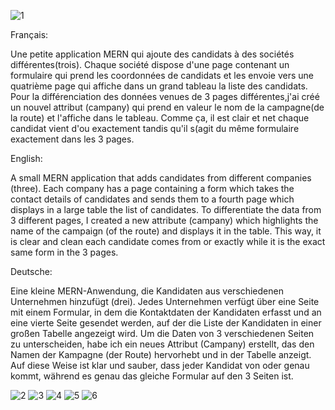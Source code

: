 
![1](https://user-images.githubusercontent.com/47888237/106391845-91d63400-63ef-11eb-9e38-8dbd89b11c6f.PNG)


Français:

Une petite application MERN qui ajoute des candidats à des sociétés différentes(trois). Chaque société dispose d'une page contenant un formulaire qui prend les coordonnées de candidats et les envoie vers une quatrième page qui affiche dans un grand tableau la liste des candidats. 
Pour la différenciation des données venues de 3 pages différentes,j'ai créé un nouvel attribut (campany) qui prend en valeur le nom de la campagne(de la route) et l'affiche dans le tableau. Comme ça, il est clair et net chaque candidat vient d'ou exactement tandis qu'il s(agit du même formulaire exactement dans les 3 pages.


English:

A small MERN application that adds candidates from different companies (three). Each company has a page containing a form which takes the contact details of candidates and sends them to a fourth page which displays in a large table the list of candidates.
To differentiate the data from 3 different pages, I created a new attribute (campany) which highlights the name of the campaign (of the route) and displays it in the table. This way, it is clear and clean each candidate comes from or exactly while it is the exact same form in the 3 pages.

Deutsche:

Eine kleine MERN-Anwendung, die Kandidaten aus verschiedenen Unternehmen hinzufügt (drei). Jedes Unternehmen verfügt über eine Seite mit einem Formular, in dem die Kontaktdaten der Kandidaten erfasst und an eine vierte Seite gesendet werden, auf der die Liste der Kandidaten in einer großen Tabelle angezeigt wird.
Um die Daten von 3 verschiedenen Seiten zu unterscheiden, habe ich ein neues Attribut (Campany) erstellt, das den Namen der Kampagne (der Route) hervorhebt und in der Tabelle anzeigt. Auf diese Weise ist klar und sauber, dass jeder Kandidat von oder genau kommt, während es genau das gleiche Formular auf den 3 Seiten ist.



![2](https://user-images.githubusercontent.com/47888237/106391863-aca8a880-63ef-11eb-81b6-5b2ade5ec9f0.PNG)
![3](https://user-images.githubusercontent.com/47888237/106391864-afa39900-63ef-11eb-8593-9de0a0fb0fe8.PNG)
![4](https://user-images.githubusercontent.com/47888237/106391865-b03c2f80-63ef-11eb-8d21-6749897b5b1d.PNG)
![5](https://user-images.githubusercontent.com/47888237/106391867-b0d4c600-63ef-11eb-8419-bcc6b8122b69.PNG)
![6](https://user-images.githubusercontent.com/47888237/106391869-b205f300-63ef-11eb-9156-525222c1f6e7.PNG)
